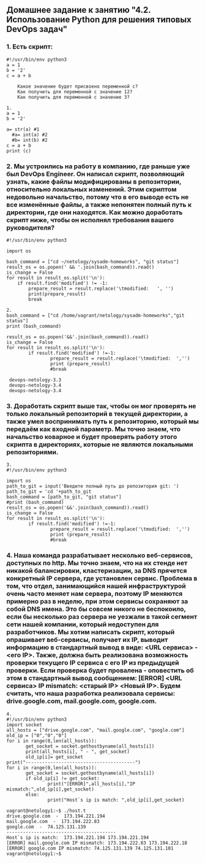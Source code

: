 ## Домашнее задание к занятию "4.2. Использование Python для решения типовых DevOps задач"
### 1. Есть скрипт:
```
#!/usr/bin/env python3
a = 1
b = '2'
c = a + b

    Какое значение будет присвоено переменной c?
    Как получить для переменной c значение 12?
    Как получить для переменной c значение 3?
```
```
1. 
a = 1
b = '2'

a= str(a) #1 
  #a= int(a) #2
  #b= int(b) #2
c = a + b
print (c)
```
### 2. Мы устроились на работу в компанию, где раньше уже был DevOps Engineer. Он написал скрипт, позволяющий узнать, какие файлы модифицированы в репозитории, относительно локальных изменений. Этим скриптом недовольно начальство, потому что в его выводе есть не все изменённые файлы, а также непонятен полный путь к директории, где они находятся. Как можно доработать скрипт ниже, чтобы он исполнял требования вашего руководителя?
``` 
#!/usr/bin/env python3

import os

bash_command = ["cd ~/netology/sysadm-homeworks", "git status"]
result_os = os.popen(' && '.join(bash_command)).read()
is_change = False
for result in result_os.split('\n'):
    if result.find('modified') != -1:
        prepare_result = result.replace('\tmodified:   ', '')
        print(prepare_result)
        break
``` 
```
2.
bash_command = ["cd /home/vagrant/netology/sysadm-homeworks","git status"]
print (bash_command)

result_os = os.popen('&&'.join(bash_command)).read()
is_change = False
for result in result_os.split('\n'):
        if result.find('modified') !=-1:
                prepare_result = result.replace('\tmodified:  ','')
                print (prepare_result)
                #break

 devops-netology-3.3
 devops-netology-3.4
 devops-netology-3.4
 ```
### 3. Доработать скрипт выше так, чтобы он мог проверять не только локальный репозиторий в текущей директории, а также умел воспринимать путь к репозиторию, который мы передаём как входной параметр. Мы точно знаем, что начальство коварное и будет проверять работу этого скрипта в директориях, которые не являются локальными репозиториями.
```
3.
#!/usr/bin/env python3

import os
path_to_git = input('Введите полный путь до репозитория git: ')
path_to_git = 'cd '+path_to_git
bash_command = [path_to_git, "git status"]
#print (bash_command)
result_os = os.popen('&&'.join(bash_command)).read()
is_change = False
for result in result_os.split('\n'):
        if result.find('modified') !=-1:
                prepare_result = result.replace('\tmodified:  ','')
                print (prepare_result)
                #break
 ```
 ### 4. Наша команда разрабатывает несколько веб-сервисов, доступных по http. Мы точно знаем, что на их стенде нет никакой балансировки, кластеризации, за DNS прячется конкретный IP сервера, где установлен сервис. Проблема в том, что отдел, занимающийся нашей инфраструктурой очень часто меняет нам сервера, поэтому IP меняются примерно раз в неделю, при этом сервисы сохраняют за собой DNS имена. Это бы совсем никого не беспокоило, если бы несколько раз сервера не уезжали в такой сегмент сети нашей компании, который недоступен для разработчиков. Мы хотим написать скрипт, который опрашивает веб-сервисы, получает их IP, выводит информацию в стандартный вывод в виде: <URL сервиса> - <его IP>. Также, должна быть реализована возможность проверки текущего IP сервиса c его IP из предыдущей проверки. Если проверка будет провалена - оповестить об этом в стандартный вывод сообщением: [ERROR] <URL сервиса> IP mismatch: <старый IP> <Новый IP>. Будем считать, что наша разработка реализовала сервисы: drive.google.com, mail.google.com, google.com.
 ``` 
 4.
#!/usr/bin/env python3
import socket
all_hosts = ["drive.google.com", "mail.google.com", "google.com"]
old_ip = ["0","0","0"]
for i in range(0,len(all_hosts)):
        get_socket = socket.gethostbyname(all_hosts[i])
        print(all_hosts[i], " - ", get_socket)
        old_ip[i]= get_socket
print("----------------------------------------")
for i in range(0,len(all_hosts)):
        get_socket = socket.gethostbyname(all_hosts[i])
        if old_ip[i] != get_socket:
                print("[ERROR]",all_hosts[i],"IP mismatch:",old_ip[i],get_socket)
        else:
                print("Host`s ip is match: ",old_ip[i],get_socket)

vagrant@netology1:~$ ./host.t
drive.google.com  -  173.194.221.194
mail.google.com  -  173.194.222.83
google.com  -  74.125.131.139
----------------------------------------
Host`s ip is match:  173.194.221.194 173.194.221.194
[ERROR] mail.google.com IP mismatch: 173.194.222.83 173.194.222.18
[ERROR] google.com IP mismatch: 74.125.131.139 74.125.131.101
vagrant@netology1:~$
